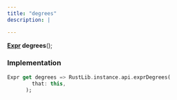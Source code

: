 ```yaml
---
title: "degrees"
description: |

---
```

<span class="dart-code"><strong>[Expr] degrees</strong>();</span>


### Implementation
```dart
Expr get degrees => RustLib.instance.api.exprDegrees(
        that: this,
      );
```

[Expr]: /reference/classes/expr/